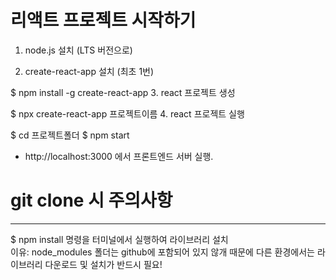 # 리액트 프로젝트 시작하기

1. node.js 설치 (LTS 버전으로)

2. create-react-app 설치 (최초 1번)

$ npm install -g create-react-app 3. react 프로젝트 생성

$ npx create-react-app 프로젝트이름 4. react 프로젝트 실행

$ cd 프로젝트폴더
$ npm start

- http://localhost:3000 에서 프론트엔드 서버 실행.

# git clone 시 주의사항

---

$ npm install
명령을 터미널에서 실행하여 라이브러리 설치<br>
이유: node_modules 폴더는 github에 포함되어
있지 않개 때문에 다른 환경에서는 라이브러리
다운로드 및 설치가 반드시 필요!
